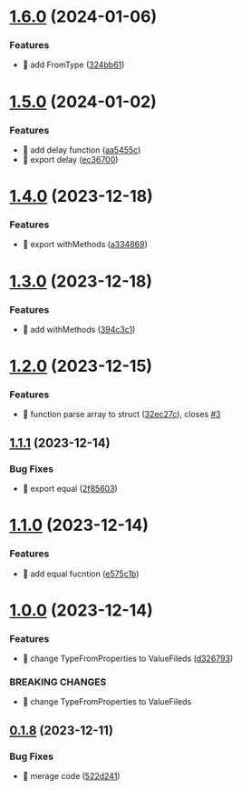 

# [1.6.0](https://github.com/unipackage/utils/compare/v1.5.0...v1.6.0) (2024-01-06)


### Features

* 🎸 add FromType ([324bb61](https://github.com/unipackage/utils/commit/324bb61312df358b9ff58f39cd657b7db6990bb0))

# [1.5.0](https://github.com/unipackage/utils/compare/v1.4.0...v1.5.0) (2024-01-02)


### Features

* 🎸 add delay function ([aa5455c](https://github.com/unipackage/utils/commit/aa5455c604847719514ee6aeb6980ea7b00c1ff9))
* 🎸 export delay ([ec36700](https://github.com/unipackage/utils/commit/ec36700701340985c3a91ef7b1df759dff0e6e25))

# [1.4.0](https://github.com/unipackage/utils/compare/v1.3.0...v1.4.0) (2023-12-18)


### Features

* 🎸 export withMethods ([a334869](https://github.com/unipackage/utils/commit/a334869b92ca4a23d59057114ccdd0a2815ba7f7))

# [1.3.0](https://github.com/unipackage/utils/compare/v1.2.0...v1.3.0) (2023-12-18)


### Features

* 🎸 add withMethods ([394c3c1](https://github.com/unipackage/utils/commit/394c3c1ad099f41ce6cbf32673b483ffd3348ef4))

# [1.2.0](https://github.com/unipackage/utils/compare/v1.1.1...v1.2.0) (2023-12-15)


### Features

* 🎸 function parse array to struct ([32ec27c](https://github.com/unipackage/utils/commit/32ec27c78a17e68b7d7f7b7b7b06cbd16d2a4a3a)), closes [#3](https://github.com/unipackage/utils/issues/3)

## [1.1.1](https://github.com/unipackage/utils/compare/v1.1.0...v1.1.1) (2023-12-14)


### Bug Fixes

* 🐛 export equal ([2f85603](https://github.com/unipackage/utils/commit/2f856036367f6ea28131e614f42a843684f504f9))

# [1.1.0](https://github.com/unipackage/utils/compare/v1.0.0...v1.1.0) (2023-12-14)


### Features

* 🎸 add equal fucntion ([e575c1b](https://github.com/unipackage/utils/commit/e575c1b4f96b348849dfb7c87252144991161b6b))

# [1.0.0](https://github.com/unipackage/utils/compare/v0.1.8...v1.0.0) (2023-12-14)


### Features

* 🎸 change TypeFromProperties  to ValueFileds ([d326793](https://github.com/unipackage/utils/commit/d32679380df9e074cbe007f9237afc48be877231))


### BREAKING CHANGES

* 🧨 change TypeFromProperties  to ValueFileds

## [0.1.8](https://github.com/unipackage/utils/compare/v0.1.6...v0.1.8) (2023-12-11)


### Bug Fixes

* 🐛 merage code ([522d241](https://github.com/unipackage/utils/commit/522d2417a7e51399cf5fc475ee56a1fb3fb7586f))
